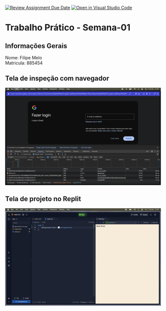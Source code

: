 [![Review Assignment Due Date](https://classroom.github.com/assets/deadline-readme-button-22041afd0340ce965d47ae6ef1cefeee28c7c493a6346c4f15d667ab976d596c.svg)](https://classroom.github.com/a/SEqSgEYu)
[![Open in Visual Studio Code](https://classroom.github.com/assets/open-in-vscode-2e0aaae1b6195c2367325f4f02e2d04e9abb55f0b24a779b69b11b9e10269abc.svg)](https://classroom.github.com/online_ide?assignment_repo_id=18156792&assignment_repo_type=AssignmentRepo)
# Trabalho Prático - Semana-01

## Informações Gerais
Nome: Filipe Melo   
Matricula: 885454

## Tela de inspeção com navegador

![alt text](resultadoDEVTOOLS-1.jpeg)

## Tela de projeto no Replit

![alt text](REPLITwebsite-1.png)